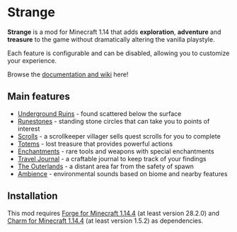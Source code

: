 # Strange

**Strange** is a mod for Minecraft 1.14 that adds **exploration**, **adventure** and **treasure** to the game without dramatically altering the vanilla playstyle.

Each feature is configurable and can be disabled, allowing you to customize your experience.

Browse the [documentation and wiki](https://svenhjol.github.io/Strange/) here!

## Main features
* [Underground Ruins](https://svenhjol.github.io/Strange/features/underground_ruins) - found scattered below the surface
* [Runestones](https://svenhjol.github.io/Strange/features/runestones) - standing stone circles that can take you to points of interest
* [Scrolls](https://svenhjol.github.io/Strange/features/scrolls) - a scrollkeeper villager sells quest scrolls for you to complete
* [Totems](https://svenhjol.github.io/Strange/features/totems) - lost treasure that provides powerful actions
* [Enchantments](https://svenhjol.github.io/Strange/features/enchantments) - rare tools and weapons with special enchantments
* [Travel Journal](https://svenhjol.github.io/Strange/features/travel_journal) - a craftable journal to keep track of your findings
* [The Outerlands](https://svenhjol.github.io/Strange/features/outerlands) - a distant area far from the safety of spawn
* [Ambience](https://svenhjol.github.io/Strange/features/outerlands) - environmental sounds based on biome and nearby features

## Installation
This mod requires [Forge for Minecraft 1.14.4](https://files.minecraftforge.net/) (at least version 28.2.0) and [Charm for Minecraft 1.14.4](https://www.curseforge.com/minecraft/mc-mods/charm) (at least version 1.5.2) as dependencies.